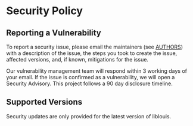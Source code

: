 # Security Policy

## Reporting a Vulnerability

To report a security issue, please email the maintainers (see
[AUTHORS](https://github.com/liblouis/liblouis/blob/master/AUTHORS))
with a description of the issue, the steps you took to create the
issue, affected versions, and, if known, mitigations for the issue.

Our vulnerability management team will respond within 3 working days
of your email. If the issue is confirmed as a vulnerability, we will
open a Security Advisory. This project follows a 90 day disclosure
timeline.

## Supported Versions

Security updates are only provided for the latest version of liblouis.

